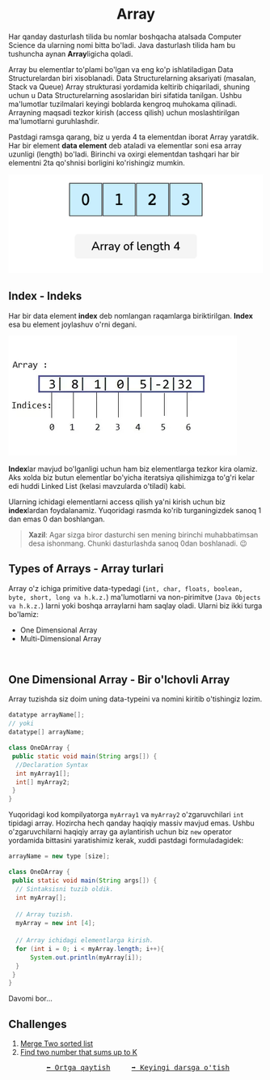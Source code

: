 <h1 align=center><b>Array</b></h1>

Har qanday dasturlash tilida bu nomlar boshqacha atalsada Computer Science da ularning nomi bitta bo'ladi. Java dasturlash tilida ham bu tushuncha aynan **Array**ligicha qoladi.

Array bu elementlar to'plami bo'lgan va eng ko'p ishlatiladigan Data Structurelardan biri xisoblanadi. Data Structurelarning aksariyati (masalan, Stack va Queue) Array strukturasi yordamida keltirib chiqariladi, shuning uchun u Data Structurelarning  asoslaridan biri sifatida tanilgan. Ushbu ma'lumotlar tuzilmalari keyingi boblarda kengroq muhokama qilinadi. Arrayning maqsadi tezkor kirish (access qilish) uchun moslashtirilgan ma'lumotlarni guruhlashdir.

Pastdagi ramsga qarang, biz u yerda 4 ta elementdan iborat Array yaratdik. Har bir element **data element** deb ataladi va elementlar soni esa array uzunligi (length) bo'ladi. Birinchi va oxirgi elementdan tashqari har bir elementni 2ta qo'shnisi borligini ko'rishingiz mumkin.

<img src="../Images/array.png" alt="Array">

<br>

## **Index - Indeks**

Har bir data element **index** deb nomlangan raqamlarga biriktirilgan. **Index** esa bu element joylashuv o'rni degani.

<img src="../Images/array_indices.webp" alt="Array with Indexes">

**Index**lar mavjud bo'lganligi uchun ham biz elementlarga tezkor kira olamiz. Aks xolda biz butun elementlar bo'yicha iteratsiya qilishimizga to'g'ri kelar edi huddi Linked List (kelasi mavzularda o'tiladi) kabi.

Ularning ichidagi elementlarni access qilish ya'ni kirish uchun biz **index**lardan foydalanamiz. Yuqoridagi rasmda ko'rib turganingizdek sanoq 1 dan emas 0 dan boshlangan.

> **Xazil**: Agar sizga biror dasturchi sen mening birinchi muhabbatimsan desa ishonmang. Chunki dasturlashda sanoq 0dan boshlanadi. 😉

## **Types of Arrays - Array turlari**

Array o'z ichiga primitive data-typedagi (`int, char, floats, boolean, byte, short, long va h.k.z.`) ma'lumotlarni va non-pirimitve (`Java Objects va h.k.z.`) larni yoki boshqa arraylarni ham saqlay oladi. Ularni biz ikki turga bo'lamiz:
 - One Dimensional Array
 - Multi-Dimensional Array

<br>

## **One Dimensional Array - Bir o'lchovli Array**

Array tuzishda siz doim uning data-typeini va nomini kiritib o'tishingiz lozim.

```java
datatype arrayName[];
// yoki 
datatype[] arrayName;
```

```java
class OneDArray {
 public static void main(String args[]) {
  //Declaration Syntax
  int myArray1[];
  int[] myArray2;
 }
}
```

Yuqoridagi kod kompilyatorga `myArray1` va `myArray2` o'zgaruvchilari `int` tipidagi array. Hozircha hech qanday haqiqiy massiv mavjud emas. Ushbu o'zgaruvchilarni haqiqiy array ga aylantirish uchun biz `new` operator yordamida bittasini yaratishimiz kerak, xuddi pastdagi formuladagidek:

```java
arrayName = new type [size];
```

```java
class OneDArray {
 public static void main(String args[]) {
  // Sintaksisni tuzib oldik.
  int myArray[];

  // Array tuzish.
  myArray = new int [4];

  // Array ichidagi elementlarga kirish.
  for (int i = 0; i < myArray.length; i++){
      System.out.println(myArray[i]);
  } 
 }
}
```

Davomi bor...

## **Challenges**

1. [Merge Two sorted list](https://leetcode.com/problems/merge-two-sorted-lists/)
2. [Find two number that sums up to K](https://www.google.com/search?q=Find+two+number+that+up+to+k&oq=Find+two+number+that+up+to+k&aqs=chrome..69i57.6405j0j9&sourceid=chrome&ie=UTF-8)


<pre align=center> <a href="./Doc.md">⬅️ Ortga qaytish</a>     <a href="./Linked%20List.md">➡️ Keyingi darsga o'tish</a></pre>

<!-- <img src="../Images/" alt="List vs Array"> -->